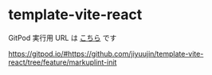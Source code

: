 # template-vite-react

GitPod 実行用 URL は [こちら](https://gitpod.io/#https://github.com/jiyuujin/template-vite-react/tree/feature/markuplint-init) です

https://gitpod.io/#https://github.com/jiyuujin/template-vite-react/tree/feature/markuplint-init
